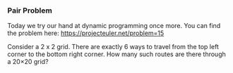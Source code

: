 ### Pair Problem


Today we try our hand at dynamic programming once more. You can find the problem here: https://projecteuler.net/problem=15

Consider a 2 x 2 grid. There are exactly 6 ways to travel from the top left corner to the bottom right corner. How many such routes are there through a 20×20 grid?
